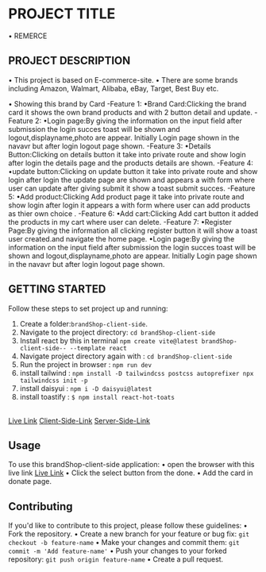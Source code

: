 # PROJECT TITLE
  • REMERCE
## PROJECT DESCRIPTION
• This project is based on E-commerce-site.
• There are some brands including Amazon, Walmart, Alibaba, eBay, Target, Best Buy etc.

• Showing this brand by Card
-Feature 1:
•Brand Card:Clicking the brand card it shows the own brand products and with 2 button detail and update.
-Feature 2: 
•Login page:By giving the information on the input field after submission the login succes toast will be shown and logout,displayname,photo are appear. Initially Login page shown in the navavr but after login logout page shown.
-Feature 3:
•Details Button:Clicking on details button it take into private route and show login after login the details page and the products details are shown.
-Feature 4:
•update button:Clicking on update  button it take into private route and show login after login the update page are shown and appears a with form where user can update after giving submit it show a toast submit succes.
-Feature 5:
•Add product:Clicking Add product page  it take into private route and show login after login it appears a with form  where user can add products as thier own choice .
-Feature 6:
•Add cart:Clicking Add cart button  it added the products in my cart where user can delete.
-Feature 7:
•Register Page:By giving the information all clicking register button it will show a toast user created.and navigate the home page.
•Login page:By giving the information on the input field after submission the login succes toast will be shown and logout,displayname,photo are appear. Initially Login page shown in the navavr but after login logout page shown.

## GETTING STARTED
Follow these steps to set project up and running:
1. Create a folder:`brandShop-client-side`.
2. Navigate to the project directory: `cd brandShop-client-side`
3. Install react by this in terminal `npm create vite@latest brandShop-client-side-- --template react`
4. Navigate project directory again with : `cd brandShop-client-side`
5. Run the project in browser : `npm run dev`
6. install tailwind : `npm install -D tailwindcss postcss autoprefixer npx tailwindcss init -p`
6. install daisyui : `npm i -D daisyui@latest`
7. install toastify : `$ npm install react-hot-toats`
<br>
<a href="https://brandshop-client-side-43a1b.web.app">Live Link</a>
<a href="https://github.com/TanjinaSultana/brandShop-client-side">Client-Side-Link</a>
<a href="https://github.com/TanjinaSultana/brandShop-server-side">Server-Side-Link</a>

## Usage
To use this brandShop-client-side application:
• open the browser with this live link  <a href="https://brandshop-client-side-43a1b.web.app">Live Link</a>
• Click the select button from the done.
• Add the card in donate page.
## Contributing
If you'd like to contribute to this project, please follow these guidelines:
• Fork the repository.
• Create a new branch for your feature or bug fix: `git checkout -b feature-name`
• Make your changes and commit them: `git commit -m 'Add feature-name'`
• Push your changes to your forked repository: `git push origin feature-name`
• Create a pull request.


